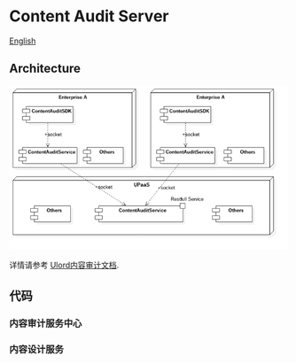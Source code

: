 # Content Audit Server
[English](ReadMe.md)

## Architecture

![Ulord Content Audit Arch](../images/Ulord-ContentAudit-Arch.png)

详情请参考 [Ulord内容审计文档](../doc/ulord_content_audit_servicezh_zh.md).

## 代码

### 内容审计服务中心

### 内容设计服务